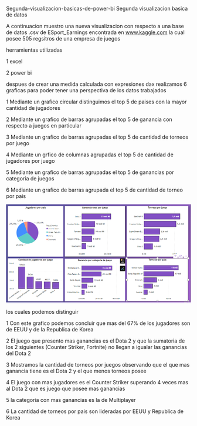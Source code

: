 Segunda-visualizacion-basicas-de-power-bi
Segunda visualizacion basica de datos

A continuacion muestro una nueva visualizacion con respecto a una base de datos .csv de ESport_Earnings encontrada en www.kaggle.com la cual posee 505 regsitros de una empresa de juegos

herramientas utilizadas

1 excel

2 power bi

despues de crear una medida calculada con expresiones dax realizamos 6 graficas para poder tener una perspectiva de los datos trabajados

1 Mediante un grafico circular distinguimos el top 5 de paises con la mayor cantidad de jugadores

2 Mediante un grafico de barras agrupadas el top 5 de ganancia con respecto a juegos en particular

3 Mediante un grafico de barras agrupadas el top 5 de cantidad de torneos por juego

4 Mediante un grfico de columnas agrupadas el top 5 de cantidad de jugadores por juego

5 Mediante un grafico de barras agrupadas el top 5 de ganancias por categoria de juegos

6 Mediante un grafico de barras agrupada el top 5 de cantidad de torneo por pais

![image alt](https://github.com/Brunodkno/segundo-proyecto-power-bi/blob/83e7f2768bb977a28b08ddbf65acec1c3dced4af/portfolio%202.png)

los cuales podemos distinguir

1 Con este grafico podemos concluir que mas del 67% de los jugadores son de EEUU y de la Republica de Korea

2 El juego que presento mas ganancias es el Dota 2 y que la sumatoria de los 2 siguientes (Counter Striker, Fortnite) no llegan a igualar las ganancias del Dota 2

3 Mostramos la cantidad de torneos por juegos observando que el que mas ganancia tiene es el Dota 2 y el que menos torneos posee

4 El juego con mas jugadores es el Counter Striker superando 4 veces mas al Dota 2 que es juego que posee mas ganancias

5 la categoria con mas ganancias es la de Multiplayer

6 La cantidad de torneos por pais son lideradas por EEUU y Republica de Korea
